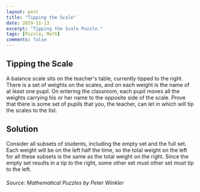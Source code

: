 ```yaml
---
layout: post
title: "Tipping the Scale"
date: 2019-11-13
excerpt: "Tipping the Scale Puzzle."
tags: [Puzzle, Math]
comments: false
---
```

## Tipping the Scale
A balance scale sits on the teacher's table, currently tipped to the right. There is a set of weights on the scales, and on each weight is the name of at least one pupil. On entering the classroom, each pupil moves all the weights carrying his or her name to the opposite side of the scale. Prove that there is some set of pupils that you, the teacher, can let in which will tip the scales to the list. 

## Solution
Consider all subsets of students, including the empty set and the full set. Each weight will be on the left half the time, so the total weight on the left for all these subsets is the same as the total weight on the right. Since the empty set results in a tip to the right, some other set must other set must tip to the left. 

###### Source: Mathematical Puzzles by Peter Winkler